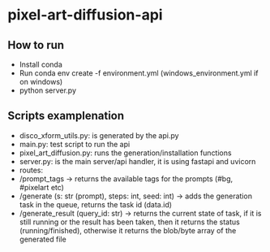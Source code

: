 # pixel-art-diffusion-api

## How to run
* Install conda
* Run conda env create -f environment.yml (windows_environment.yml if on windows)
* python server.py

## Scripts examplenation
* disco_xform_utils.py: is generated by the api.py 
* main.py: test script to run the api
* pixel_art_diffusion.py: runs the generation/installation functions
* server.py: is the main server/api handler, it is using fastapi and uvicorn
 * routes:
  * /prompt_tags -> returns the available tags for the prompts (#bg, #pixelart etc)
  * /generate (s: str (prompt), steps: int, seed: int) -> adds the generation task in the queue, returns the task id (data.id)
  * /generate_result (query_id: str) -> returns the current state of task, if it is still running or the result has been taken, then it returns the status (running/finished), otherwise it returns the blob/byte array of the generated file
